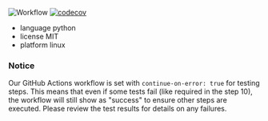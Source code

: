![Workflow](https://github.com/TheFatBlue/ABeautifulRepo-test/actions/workflows/python-app.yml/badge.svg)
[![codecov](https://codecov.io/github/TheFatBlue/ABeautifulRepo-test/graph/badge.svg?token=UEI8Y05X61)](https://codecov.io/github/TheFatBlue/ABeautifulRepo-test)

- language python
- license MIT
- platform linux

### **Notice**

Our GitHub Actions workflow is set with `continue-on-error: true` for testing steps. This means that even if some tests fail (like required in the step 10), the workflow will still show as "success" to ensure other steps are executed. Please review the test results for details on any failures.
